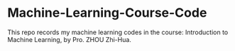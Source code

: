 # Machine-Learning-Course-Code
This repo records my machine learning codes in the course: Introduction to Machine Learning, by Pro. ZHOU Zhi-Hua.
